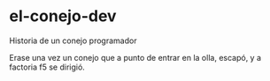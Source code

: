 # el-conejo-dev

Historia de un conejo programador

Erase una vez un conejo que a punto de entrar en la olla, escapó, y a factoria f5 se dirigió.
